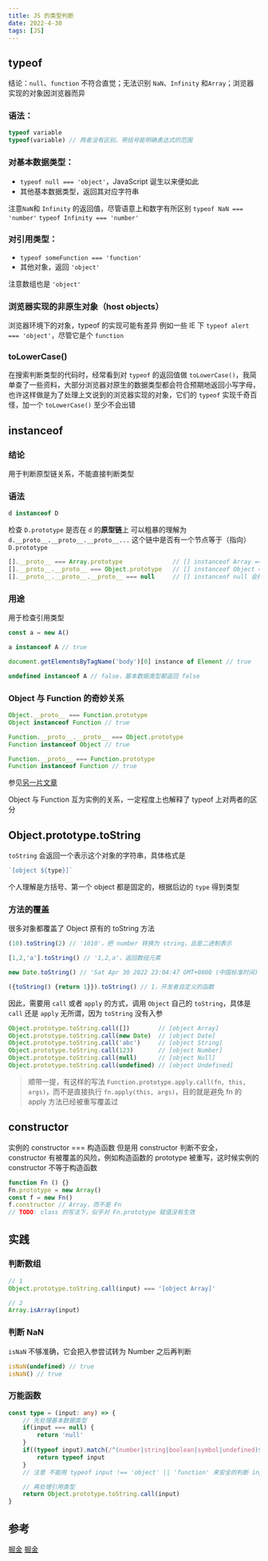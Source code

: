```yaml
---
title: JS 的类型判断
date: 2022-4-30
tags: [JS]
---
```



## typeof
结论：`null`、`function` 不符合直觉；无法识别 `NaN`、`Infinity` 和`Array`；浏览器实现的对象因浏览器而异


### 语法：
```js
typeof variable
typeof(variable) // 两者没有区别，带括号能明确表达式的范围
```

### 对基本数据类型：
- `typeof null === 'object'`，JavaScript 诞生以来便如此
- 其他基本数据类型，返回其对应字符串

注意`NaN`和 `Infinity` 的返回值，尽管语意上和数字有所区别
`typeof NaN === 'number'`
`typeof Infinity === 'number'`

### 对引用类型：
- `typeof someFunction === 'function'`
- 其他对象，返回 `'object'`

注意数组也是 `'object'`

### 浏览器实现的非原生对象（host objects）
浏览器环境下的对象，typeof 的实现可能有差异
例如一些 IE 下 `typeof alert === 'object'`，尽管它是个 `function`

### toLowerCase()
在搜索判断类型的代码时，经常看到对 `typeof` 的返回值做 `toLowerCase()`，我简单查了一些资料，大部分浏览器对原生的数据类型都会符合预期地返回小写字母，也许这样做是为了处理上文说到的浏览器实现的对象，它们的 `typeof` 实现千奇百怪，加一个 `toLowerCase()` 至少不会出错


## instanceof
### 结论
用于判断原型链关系，不能直接判断类型


### 语法
```js
d instanceof D
```
检查 `D.prototype` 是否在 `d` 的**原型链**上
可以粗暴的理解为 `d.__proto__.__proto__.__proto__...` 这个链中是否有一个节点等于（指向） `D.prototype`
```js
[].__proto__ === Array.prototype              // [] instanceof Array === true
[].__proto__.__proto__ === Object.prototype   // [] instanceof Object === true
[].__proto__.__proto__.__proto__ === null     // [] instanceof null 会报错，null 不是对象 😝
```

### 用途
用于检查引用类型
```js
const a = new A()

a instanceof A // true

document.getElementsByTagName('body')[0] instance of Element // true

undefined instanceof A // false，基本数据类型都返回 false
```

### Object 与 Function 的奇妙关系

```js
Object.__proto__ === Function.prototype
Object instanceof Function // true

Function.__proto__.__proto__ === Object.prototype
Function instanceof Object // true

Function.__proto__ === Function.prototype
Function instanceof Function // true
```
参见[另一片文章](/blog/2020/04/20/JS-原型链/)

Object 与 Function 互为实例的关系，一定程度上也解释了 typeof 上对两者的区分

## Object.prototype.toString

`toString` 会返回一个表示这个对象的字符串，具体格式是

```js
`[object ${type}]`
```

个人理解是方括号、第一个 object 都是固定的，根据后边的 `type` 得到类型

### 方法的覆盖

很多对象都覆盖了 Object 原有的 toString 方法
```js
(10).toString(2) // '1010'，把 number 转换为 string，且是二进制表示

[1,2,'a'].toString() // '1,2,a'，返回数组元素

new Date.toString() // 'Sat Apr 30 2022 23:04:47 GMT+0800 (中国标准时间)'

({toString() {return 1}}).toString() // 1，开发者自定义的函数
```

因此，需要用 `call` 或者 `apply` 的方式，调用 `Object` 自己的 `toString`，具体是 `call` 还是 `apply` 无所谓，因为 `toString` 没有入参
```js
Object.prototype.toString.call([])        // [object Array]
Object.prototype.toString.call(new Date)  // [object Date]
Object.prototype.toString.call('abc')     // [object String]
Object.prototype.toString.call(123)       // [object Number]
Object.prototype.toString.call(null)      // [object Null]
Object.prototype.toString.call(undefined) // [object Undefined]
```

> 顺带一提，有这样的写法 `Function.prototype.apply.call(fn, this, args)`，而不是直接执行 `fn.apply(this, args)`，目的就是避免 fn 的 apply 方法已经被重写覆盖过

## constructor
实例的 constructor === 构造函数
但是用 constructor 判断不安全，constructor 有被覆盖的风险，例如构造函数的 prototype 被重写，这时候实例的 constructor 不等于构造函数

```js
function Fn () {}
Fn.prototype = new Array()
const f = new Fn()
f.constructor // Array，而不是 Fn
// TODO: class 的写法下，似乎对 Fn.prototype 赋值没有生效
```

## 实践

### 判断数组
```js
// 1
Object.prototype.toString.call(input) === '[object Array]'

// 2
Array.isArray(input)
```

### 判断 NaN
`isNaN` 不够准确，它会把入参尝试转为 Number 之后再判断
```js
isNaN(undefined) // true
isNaN() // true
```


### 万能函数
```ts
const type = (input: any) => {
    // 先处理基本数据类型
    if(input === null) {
        return 'null'
    }
    if((typeof input).match(/^(number|string|boolean|symbol|undefined)$/)) {
        return typeof input
    }
    // 注意 不能用 typeof input !== 'object' || 'function' 来安全的判断 input 为基本数据类型，因为在一些浏览器（IE），某个对象的值可能为 'unknown' 等

    // 再处理引用类型
    return Object.prototype.toString.call(input)
}
```

## 参考
[掘金](https://juejin.cn/post/7017697306652704798)
[掘金](https://juejin.cn/post/7029111905956397070)

